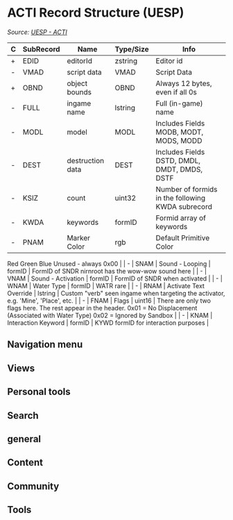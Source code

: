# ACTI Record Structure (UESP)

*Source: [UESP - ACTI](https://en.uesp.net/wiki/Skyrim_Mod:Mod_File_Format/ACTI)*

| C | SubRecord | Name | Type/Size | Info |
| --- | --- | --- | --- | --- |
| + | EDID | editorId | zstring | Editor id |
| - | VMAD | script data | VMAD | Script Data |
| + | OBND | object bounds | OBND | Always 12 bytes, even if all 0s |
| - | FULL | ingame name | lstring | Full (in-game) name |
| - | MODL | model | MODL | Includes Fields MODB, MODT, MODS, MODD |
| - | DEST | destruction data | DEST | Includes Fields DSTD, DMDL, DMDT, DMDS, DSTF |
| - | KSIZ | count | uint32 | Number of formids in the following KWDA subrecord |
| - | KWDA | keywords | formID | Formid array of keywords |
| - | PNAM | Marker Color | rgb | Default Primitive Color
Red
Green
Blue
Unused - always 0x00 |
| - | SNAM | Sound - Looping | formID | FormID of SNDR nirnroot has the wow-wow sound here |
| - | VNAM | Sound - Activation | formID | FormID of SNDR when activated |
| - | WNAM | Water Type | formID | WATR rare |
| - | RNAM | Activate Text Override | lstring | Custom "verb" seen ingame when targeting the activator, e.g. 'Mine', 'Place', etc. |
| - | FNAM | Flags | uint16 | There are only two flags here.  The rest appear in the header.
0x01 = No Displacement (Associated with Water Type)
0x02 = Ignored by Sandbox |
| - | KNAM | Interaction Keyword | formID | KYWD formID for interaction purposes |

## Navigation menu

## Views

## Personal tools

## Search

## general

## Content

## Community

## Tools

